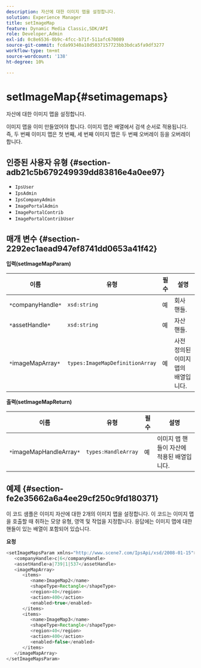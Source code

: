 ```yaml
---
description: 자산에 대한 이미지 맵을 설정합니다.
solution: Experience Manager
title: setImageMap
feature: Dynamic Media Classic,SDK/API
role: Developer,Admin
exl-id: 0c8e6536-0b9c-4fcc-b71f-511afc670089
source-git-commit: fcda99340a18d5037157723bb3bdca5fa9df3277
workflow-type: tm+mt
source-wordcount: '138'
ht-degree: 10%

---
```


# setImageMap{#setimagemaps}

자산에 대한 이미지 맵을 설정합니다.

이미지 맵을 이미 만들었어야 합니다. 이미지 맵은 배열에서 검색 순서로 적용됩니다. 즉, 두 번째 이미지 맵은 첫 번째, 세 번째 이미지 맵은 두 번째 오버레이 등을 오버레이합니다.

## 인증된 사용자 유형 {#section-adb21c5b679249939dd83816e4a0ee97}

* `IpsUser`
* `IpsAdmin`
* `IpsCompanyAdmin`
* `ImagePortalAdmin`
* `ImagePortalContrib`
* `ImagePortalContribUser`

## 매개 변수 {#section-2292ec1aead947ef8741dd0653a41f42}

**입력(setImageMapParam)**

| 이름 | 유형 | 필수 | 설명 |
|---|---|---|---|
| `*`companyHandle`*` | `xsd:string` | 예 | 회사 핸들. |
| `*`assetHandle`*` | `xsd:string` | 예 | 자산 핸들. |
| `*`imageMapArray`*` | `types:ImageMapDefinitionArray` | 예 | 사전 정의된 이미지 맵의 배열입니다. |

**출력(setImageMapReturn)**

| 이름 | 유형 | 필수 | 설명 |
|---|---|---|---|
| `*`imageMapHandleArray`*` | `types:HandleArray` | 예 | 이미지 맵 핸들이 자산에 적용된 배열입니다. |

## 예제 {#section-fe2e35662a6a4ee29cf250c9fd180371}

이 코드 샘플은 이미지 자산에 대한 2개의 이미지 맵을 설정합니다. 이 코드는 이미지 맵을 호출할 때 취하는 모양 유형, 영역 및 작업을 지정합니다. 응답에는 이미지 맵에 대한 핸들이 있는 배열이 포함되어 있습니다.

**요청**

```java
<setImageMapsParam xmlns="http://www.scene7.com/IpsApi/xsd/2008-01-15">
   <companyHandle>c|6</companyHandle>
   <assetHandle>a|739|1|537</assetHandle>
   <imageMapArray>
      <items>
         <name>ImageMap2</name>
         <shapeType>Rectangle</shapeType>
         <region>40</region>
         <action>400</action>
         <enabled>true</enabled>
      </items>
      <items>
         <name>ImageMap3</name>
         <shapeType>Rectangle</shapeType>
         <region>40</region>
         <action>400</action>
         <enabled>false</enabled>
      </items>
   </imageMapArray>
</setImageMapsParam>
```
